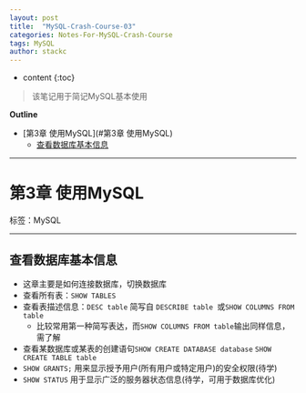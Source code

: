 ```yaml
---
layout: post
title:  "MySQL-Crash-Course-03"
categories: Notes-For-MySQL-Crash-Course
tags: MySQL
author: stackc
---
```


* content
{:toc}

>该笔记用于简记MySQL基本使用




**Outline**

- [第3章 使用MySQL](#第3章 使用MySQL)
  - [查看数据库基本信息](#查看数据库基本信息)



---

# 第3章 使用MySQL

标签：MySQL

---

## 查看数据库基本信息

- 这章主要是如何连接数据库，切换数据库
- 查看所有表：`SHOW TABLES`
- 查看表描述信息：`DESC table` 简写自 `DESCRIBE table `或`SHOW COLUMNS FROM table`
    - 比较常用第一种简写表达，而`SHOW COLUMNS FROM table`输出同样信息，需了解
- 查看某数据库或某表的创建语句`SHOW CREATE DATABASE database` `SHOW CREATE TABLE table`
- `SHOW GRANTS;` 用来显示授予用户(所有用户或特定用户)的安全权限(待学)
- `SHOW STATUS` 用于显示广泛的服务器状态信息(待学，可用于数据库优化)

